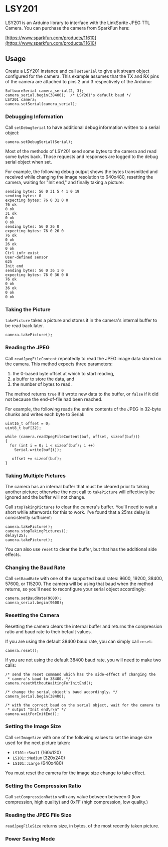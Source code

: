 LSY201
======

LSY201 is an Arduino library to interface with the LinkSprite JPEG TTL Camera.
You can purchase the camera from SparkFun here:

[https://www.sparkfun.com/products/11610](https://www.sparkfun.com/products/11610)

## Usage

Create a LSY201 instance and call `setSerial` to give a it stream object
configured for the camera.  This example assumes that the TX and RX pins of the
camera are attached to pins 2 and 3 respectively of the Arduino:

    SoftwareSerial camera_serial(2, 3);
    camera_serial.begin(38400);  /* LSY201's default baud */
    LSY201 camera;
    camera.setSerial(camera_serial);

### Debugging Information

Call `setDebugSerial` to have additional debug information written to a serial
object:

    camera.setDebugSerial(Serial);

Most of the methods of LSY201 send some bytes to the camera and read some bytes
back.  Those requests and responses are logged to the debug serial object when
set.

For example, the following debug output shows the bytes transmitted and
received while changing the image resolution to 640x480, resetting the camera,
waiting for "Init end," and finally taking a picture:

    sending bytes: 56 0 31 5 4 1 0 19
    sending bytes: 0
    expecting bytes: 76 0 31 0 0
    76 ok
    0 ok
    31 ok
    0 ok
    0 ok
    sending bytes: 56 0 26 0
    expecting bytes: 76 0 26 0
    76 ok
    0 ok
    26 ok
    0 ok
    Ctrl infr exist
    User-defined sensor
    625
    Init end
    sending bytes: 56 0 36 1 0
    expecting bytes: 76 0 36 0 0
    76 ok
    0 ok
    36 ok
    0 ok
    0 ok

### Taking the Picture

`takePicture` takes a picture and stores it in the camera's internal buffer to
be read back later.

    camera.takePicture();

### Reading the JPEG

Call `readJpegFileContent` repeatedly to read the JPEG image data stored on the
camera.  This method expects three parameters:

1. the 0-based byte offset at which to start reading,
2. a buffer to store the data, and
3. the number of bytes to read.

The method returns `true` if it wrote new data to the buffer, or `false` if it
did not because the end-of-file had been reached.

For example, the following reads the entire contents of the JPEG in 32-byte
chunks and writes each byte to Serial:

    uint16_t offset = 0;
    uint8_t buf[32];

    while (camera.readJpegFileContent(buf, offset, sizeof(buf)))
    {
      for (int i = 0; i < sizeof(buf); i ++)
        Serial.write(buf[i]);

       offset += sizeof(buf);
    }

### Taking Multiple Pictures

The camera has an internal buffer that must be cleared prior to taking another
picture; otherwise the next call to `takePicture` will effectively be ignored
and the buffer will not change.

Call `stopTakingPictures` to clear the camera's buffer.  You'll need to wait a
short while afterwords for this to work.  I've found that a 25ms delay is
consistently sufficient:

    camera.takePicture();
    camera.stopTakingPictures();
    delay(25);
    camera.takePicture();

You can also use `reset` to clear the buffer, but that has the additional side
effects.

### Changing the Baud Rate

Call `setBaudRate` with one of the supported baud rates: 9600, 19200, 38400,
57600, or 115200.  The camera will be using that baud when the method returns,
so you'll need to reconfigure your serial object accordingly:

    camera.setBaudRate(9600);
    camera_serial.begin(9600);

### Resetting the Camera

Resetting the camera clears the internal buffer and returns the compression
ratio and baud rate to their befault values.

If you are using the default 38400 baud rate, you can simply call `reset`:

    camera.reset();

If you are not using the default 38400 baud rate, you will need to make two calls:

    /* send the reset command which has the side-effect of changing the
     * camera's baud to 38400. */
    camera.resetWithoutWaitingForInitEnd();

    /* change the serial object's baud accordingly. */
    camera_serial.begin(38400);

    /* with the correct baud on the serial object, wait for the camera to
     * output "Init end\r\n" */
    camera.waitForInitEnd();

### Setting the Image Size

Call `setImageSize` with one of the following values to set the image size used
for the next picture taken:

* `LS101::Small` (160x120)
* `LS101::Medium` (320x240)
* `LS101::Large` (640x480)

You must reset the camera for the image size change to take effect.

### Setting the Compression Ratio

Call `setCompressionRatio` with any value between between 0 (low compression,
high quality) and 0xFF (high compression, low quality.)

### Reading the JPEG File Size

`readJpegFileSize` returns size, in bytes, of the most recently taken picture.

### Power Saving Mode


